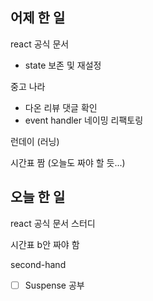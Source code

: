 ## 어제 한 일

react 공식 문서

- state 보존 및 재설정

중고 나라

- 다온 리뷰 댓글 확인
- event handler 네이밍 리팩토링

런데이 (러닝)

시간표 짬 (오늘도 짜야 할 듯...)

## 오늘 한 일

react 공식 문서 스터디

시간표 b안 짜야 함

second-hand

- [ ] Suspense 공부
